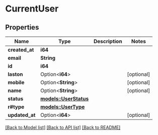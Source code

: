 # CurrentUser

## Properties

Name | Type | Description | Notes
------------ | ------------- | ------------- | -------------
**created_at** | **i64** |  | 
**email** | **String** |  | 
**id** | **i64** |  | 
**laston** | Option<**i64**> |  | [optional]
**mobile** | Option<**String**> |  | [optional]
**name** | Option<**String**> |  | [optional]
**status** | [**models::UserStatus**](UserStatus.md) |  | 
**r#type** | [**models::UserType**](UserType.md) |  | 
**updated_at** | Option<**i64**> |  | [optional]

[[Back to Model list]](../README.md#documentation-for-models) [[Back to API list]](../README.md#documentation-for-api-endpoints) [[Back to README]](../README.md)


